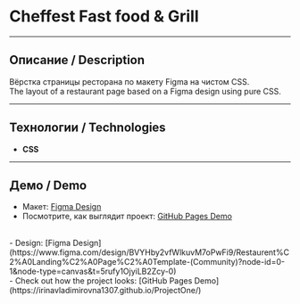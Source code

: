 # Cheffest Fast food & Grill
___

## Описание / Description
Вёрстка страницы ресторана по макету Figma на чистом CSS. <br>
The layout of a restaurant page based on a Figma design using pure CSS.

---

## Технологии / Technologies
- **CSS**

---

## Демо / Demo
- Макет: [Figma Design](https://www.figma.com/design/BVYHby2vfWlkuvM7oPwFi9/Restaurent%C2%A0Landing%C2%A0Page%C2%A0Template-(Community)?node-id=0-1&node-type=canvas&t=5rufy1OjyiLB2Zcy-0)  <br>
- Посмотрите, как выглядит проект: [GitHub Pages Demo](https://irinavladimirovna1307.github.io/ProjectOne/)  <br>
<br>
- Design: [Figma Design](https://www.figma.com/design/BVYHby2vfWlkuvM7oPwFi9/Restaurent%C2%A0Landing%C2%A0Page%C2%A0Template-(Community)?node-id=0-1&node-type=canvas&t=5rufy1OjyiLB2Zcy-0)  <br>
- Check out how the project looks: [GitHub Pages Demo](https://irinavladimirovna1307.github.io/ProjectOne/)
